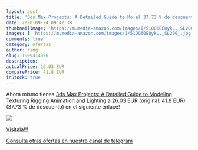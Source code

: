 ```yaml
---
layout: post
title: '3ds Max Projects: A Detailed Guide to Mo al 37.73 % de descuento'
date: 2020-09-24 09:42:38
thumbnailImage: 'https://m.media-amazon.com/images/I/51OQ60E8ykL._SL200_.jpg'
images: [ 'https://m.media-amazon.com/images/I/51OQ60E8ykL._SL200_.jpg' ]
comments: true
category: ofertas
author: ring
slug: 1909414050
description:
actualPrice: 26.03 EUR
comparePrice: 41.8 EUR
inStock: true
---
```


Ahora mismo tienes [3ds Max Projects: A Detailed Guide to Modeling  Texturing  Rigging  Animation and Lighting](https://www.amazon.com/dp/1909414050/?tag=redken08-20) a 26.03 EUR (original: 41.8 EUR) (37.73 %  de descuento) en el siguiente enlace!

[![](https://m.media-amazon.com/images/I/51OQ60E8ykL._SL200_.jpg)](https://www.amazon.com/dp/1909414050/?tag=redken08-20)

[Visítala!!!](https://www.amazon.com/dp/1909414050/?tag=redken08-20)

[Consulta otras ofertas en nuestro canal de telegram](https://t.me/s/ofertas25)
